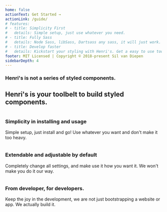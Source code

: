 ```yaml
---
home: false
actionText: Get Started →
actionLink: /guide/
# features:
# - title: Simplicity First
#   details: Simple setup, just use whatever you need. 
# - title: Fully Sass
#   details: Node Sass, libSass, Dartsass any sass, it will just work. 
# - title: Develop faster
#   details: Kickstart your styling with Henri's. Get a easy to use toolset to actually get shit done.
footer: MIT Licensed | Copyright © 2018-present Sil van Diepen
sidebarDepth: 4
---
```


<section class="home--intro">

### Henri's is not a series of styled components. 
# Henri's is your toolbelt to build styled components. 

</section>

<section class="home--features">
<div class="row small-full medium-third content-row">
  <div class="column">
    <div class="content">
  
### Simplicity in installing and usage
Simple setup, just install and go! Use whatever you want and don't make it too heavy.

  </div>
  </div>
  <div class="column">
    <div class="content">

### Extendable and adjustable by default
Completely change all settings, and make use it how you want it. We won't make you do it our way.

  </div>
  </div>
  <div class="column">
    <div class="content">

### From developer, for developers.
Keep the joy in the development, we are not just bootstrapping a website or app. We actually build it. 

  </div>
  </div>
</div>
</section>
